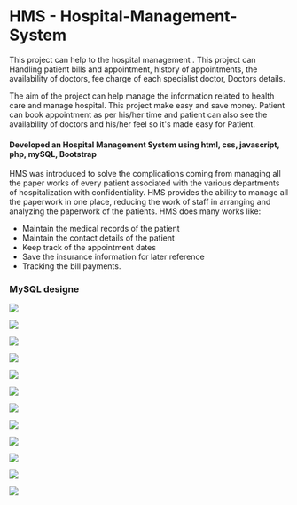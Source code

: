 # HMS - Hospital-Management-System

This project can help to the hospital management . This project can Handling patient bills and appointment,  history of appointments, the availability of doctors, fee charge of each specialist doctor, Doctors details.

The aim of the project can help manage the information related to health care and manage hospital. This project make easy and save money. Patient can book appointment as per his/her time and patient can also see the availability of doctors and his/her feel so it's made easy for Patient.

#### Developed an Hospital Management System using html, css, javascript, php, mySQL, Bootstrap

HMS was introduced to solve the complications coming from managing all the paper works of every patient associated with the various departments of hospitalization with confidentiality. HMS provides the ability to manage all the paperwork in one place, reducing the work of staff in arranging and analyzing the paperwork of the patients. HMS does many works like:

- Maintain the medical records of the patient  
- Maintain the contact details of the patient
- Keep track of the appointment dates
- Save the insurance information for later reference
- Tracking the bill payments.

### MySQL designe

<img src="temp/img12.png"></img>


<img src="temp/img1.png"></img>

<img src="temp/img2.png"></img>

<img src="temp/img3.png"></img>

<img src="temp/img4.png"></img>

<img src="temp/img5.png"></img>

<img src="temp/img6.png"></img>

<img src="temp/img11.png"></img>

<img src="temp/img7.png"></img>

<img src="temp/img8.png"></img>

<img src="temp/img-9.png"></img>

<img src="temp/img-10.png"></img>
